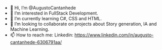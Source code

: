 - 👋 Hi, I’m @AugustoCantanhede
- 👀 I’m interested in FullStack Development.
- 🌱 I’m currently learning C#, CSS and HTML.
- 💞️ I’m looking to collaborate on projects about Story generation, IA and Machine Learning.
- 📫 How to reach me: Linkedin: https://www.linkedin.com/in/augusto-cantanhede-6306791aa/ 

<!---
AugustoCantanhede/AugustoCantanhede is a ✨ special ✨ repository because its `README.md` (this file) appears on your GitHub profile.
You can click the Preview link to take a look at your changes.
--->
